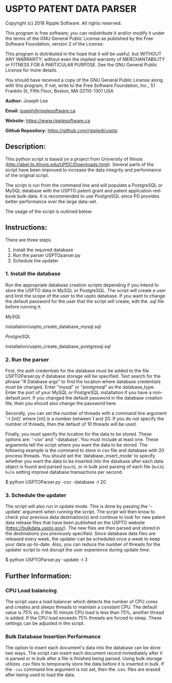 # **USPTO PATENT DATA PARSER**

Copyright (c) 2018 Ripple Software. All rights reserved.

This program is free software; you can redistribute it and/or modify it under the terms of the GNU General Public License as published by the Free Software Foundation; version 2 of the License.

This program is distributed in the hope that it will be useful, but WITHOUT ANY WARRANTY; without even the implied warranty of MERCHANTABILITY or FITNESS FOR A PARTICULAR PURPOSE.  See the GNU General Public License for more details.

You should have received a copy of the GNU General Public License along with this program; if not, write to the Free Software Foundation, Inc., 51 Franklin St, Fifth Floor, Boston, MA 02110-1301  USA

**Author:** Joseph Lee

**Email:** joseph@ripplesoftware.ca

**Website:** https://www.ripplesoftware.ca

**Github Repository:** https://github.com/rippledj/uspto

## **Description:**
This python script is based on a project from University of Illinois (http://abel.lis.illinois.edu/UPDC/Downloads.html). Several parts of the script have been improved to increase the data integrity and performance of the original script.

The script is run from the command line and will populate a PostgreSQL or MySQL database with the USPTO patent grant and patent application red-book bulk-data.
It is recommended to use PostgreSQL since PG provides better performance over the large data-set.

The usage of the script is outlined below:

## **Instructions:**
There are three steps.
1. Install the required database
2. Run the parser USPTOparser.py
3. Schedule the updater

### 1. Install the database

Run the appropriate database creation scripts depending if you intend to store the USPTO data in MySQL or PostgreSQL.  The script will create a user and limit the scope of the user to the uspto database. If you want to change the default password for the user that the script will create, edit the .sql file before running it.

_MySQL_

installation/uspto_create_database_mysql.sql

_PostgreSQL_

installation/uspto_create_database_postgresql.sql

### 2. Run the parser

First, the auth credentials for the database must be added to the file USPTOParser.py if database storage will be specified. Text search for the phrase "# Database args" to find the location where database credentials must be changed. Enter "mysql" or "postgresql" as the database_type. Enter the port of your MySQL or PostgreSQL installation if you have a non-default port. If you changed the default password in the database creation file, then you should also change the password here.

Secondly, you can set the number of threads with a command line argument '-t [int]' where [int] is a number between 1 and 20.  If you do not specify the number of threads, then the default of 10 threads will be used.

Finally, you must specify the location for the data to be stored.  These options are: '-csv' and '-database'.  You must include at least one. These arguemnts tell the script where you want the data to be stored. The following example is the command to store in csv file and database with 20 process threads.  You should set the 'database_insert_mode' to specify whether you want the data to be inserted into the database after each data object is found and parsed (`each`), or in bulk post parsing of each file (`bulk`).  `bulk` setting improve database transactions per second.

$ python USPTOParser.py -csv -database -t 20

### 3. Schedule the updater

The script will also run in update mode. This is done by passing the '-update' argument when running the script.
The script will then know to check your previous data destination(s) and continue to look for new patent data
release files that have been published on the USPTO website (https://bulkdata.uspto.gov/).  The new files are then
parsed and stored in the destinations you previously specified.  Since database data files are released every
week, the updater can be scheduled once a week to keep your data up-to-date.  Also, you can reduce the number of threads for the updater script to not disrupt the user experience during update time.

$ python USPTOParser.py -update -t 3

## **Further Information:**

### CPU Load balancing

The script uses a load balancer which detects the number of CPU cores and creates and sleeps threads to maintain a constant CPU.  The default value is 75% so, if the 10 minute CPU load is less than 75%, another thread is added.  If the CPU load exceeds 75% threads are forced to sleep.  These settings can be adjusted in the script.

### Bulk Database Insertion Performance

The option to insert each document's data into the database can be done two ways.  The script can insert each document record immediately after it is parsed or in bulk after a file is finished being parsed.  Using bulk storage utilizes .csv files to temporarily store the data before it is inserted in bulk.  If the `-csv` command line argument is not set, then the .csv. files are erased after being used to load the data.  
